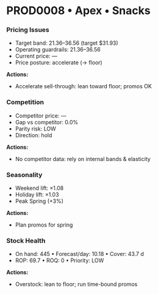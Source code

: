 # PROD0008 • Apex • Snacks

### Pricing Issues
- Target band: $21.36–$36.56 (target $31.93)
- Operating guardrails: $21.36–$36.56
- Current price: —
- Price posture: accelerate (→ floor)

**Actions:**
- Accelerate sell-through: lean toward floor; promos OK

### Competition
- Competitor price: —
- Gap vs competitor: 0.0%
- Parity risk: LOW
- Direction: hold

**Actions:**
- No competitor data: rely on internal bands & elasticity

### Seasonality
- Weekend lift: ×1.08
- Holiday lift: ×1.03
- Peak Spring (+3%)

**Actions:**
- Plan promos for spring

### Stock Health
- On hand: 445  •  Forecast/day: 10.18  •  Cover: 43.7 d
- ROP: 69.7  •  ROQ: 0  •  Priority: LOW

**Actions:**
- Overstock: lean to floor; run time-bound promos
